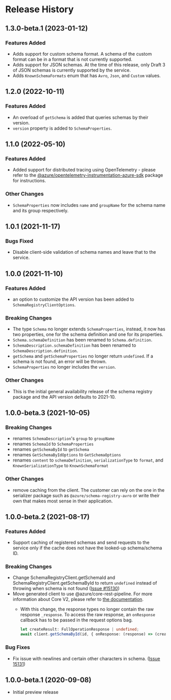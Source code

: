 # Release History

## 1.3.0-beta.1 (2023-01-12)

### Features Added

- Adds support for custom schema format. A schema of the custom format can be in a format that is not currently supported.
- Adds support for JSON schemas. At the time of this release, only Draft 3 of JSON schemas is currently supported by the service.
- Adds `KnownSchemaFormats` enum that has `Avro`, `Json`, and `Custom` values.

## 1.2.0 (2022-10-11)

### Features Added

- An overload of `getSchema` is added that queries schemas by their version.
- `version` property is added to `SchemaProperties`.

## 1.1.0 (2022-05-10)

### Features Added

- Added support for distributed tracing using OpenTelemetry - please refer to the [@azure/opentelemetry-instrumentation-azure-sdk](https://www.npmjs.com/package/@azure/opentelemetry-instrumentation-azure-sdk) package for instructions.

### Other Changes

- `SchemaProperties` now includes `name` and `groupName` for the schema name and its group respectively.

## 1.0.1 (2021-11-17)

### Bugs Fixed

- Disable client-side validation of schema names and leave that to the service.

## 1.0.0 (2021-11-10)

### Features Added

- an option to customize the API version has been added to `SchemaRegistryClientOptions`. 

### Breaking Changes

- The type `Schema` no longer extends `SchemaProperties`, instead, it now has two properties, one for the schema definition and one for its properties.
- `Schema.schemaDefinition` has been renamed to `Schema.definition`.
- `SchemaDescription.schemaDefinition` has been renamed to `SchemaDescription.definition`.
- `getSchema` and `getSchemaProperties` no longer return `undefined`. If a schema is not found, an error will be thrown.
- `SchemaProperties` no longer includes the `version`.

### Other Changes

- This is the initial general availability release of the schema registry package and the API version defaults to 2021-10.

## 1.0.0-beta.3 (2021-10-05)

### Breaking Changes

- renames `SchemaDescription`'s `group` to `groupName`
- renames `SchemaId` to `SchemaProperties`
- renames `getSchemaById` to `getSchema`
- renames `GetSchemaByIdOptions` to `GetSchemaOptions`
- renames `content` to `schemaDefinition`, `serializationType` to `format`, and `KnownSerializationType` to `KnownSchemaFormat`

### Other Changes

- remove caching from the client. The customer can rely on the one in the serializer package such as `@azure/schema-registry-avro` or write their own that makes most sense in their application.

## 1.0.0-beta.2 (2021-08-17)

### Features Added

- Support caching of registered schemas and send requests to the service only if the cache does not have the looked-up schema/schema ID.

### Breaking Changes

- Change SchemaRegistryClient.getSchemaId and SchemaRegistryClient.getSchemaById to return `undefined` instead of throwing when schema is not found ([Issue #15130](https://github.com/Azure/azure-sdk-for-js/issues/15130))
- Move generated client to use @azure/core-rest-pipeline. For more information about Core V2, please refer to [the documentation](https://github.com/Azure/azure-sdk-for-js/tree/main/sdk/core#core-v1-and-core-v2). 
  - With this change, the response types no longer contain the raw response `_response`. To access the raw response, an `onResponse` callback has to be passed in the request options bag.

    ```typescript
    let createResult: FullOperationResponse | undefined;
    await client.getSchemaById(id, { onResponse: (response) => (createResult = response) });
    ```

### Bug Fixes

- Fix issue with newlines and certain other characters in schema. ([Issue 15131](https://github.com/Azure/azure-sdk-for-js/issues/15131))

## 1.0.0-beta.1 (2020-09-08)

- Initial preview release
